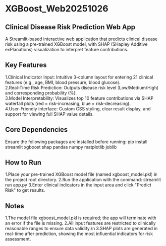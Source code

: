 # XGBoost_Web20251026

## Clinical Disease Risk Prediction Web App
A Streamlit-based interactive web application that predicts clinical disease risk using a pre-trained XGBoost model, with SHAP (SHapley Additive exPlanations) visualization to interpret feature contributions.

## Key Features
1.Clinical Indicator Input: Intuitive 3-column layout for entering 21 clinical features (e.g., age, BMI, blood pressure, blood glucose).<br>
2.Real-Time Risk Prediction: Outputs disease risk level (Low/Medium/High) and corresponding probability (%).<br>
3.Model Interpretability: Visualizes top 10 feature contributions via SHAP waterfall plots (red = risk-increasing, blue = risk-decreasing).<br>
4.User-Friendly Interface: Custom CSS styling, clear result display, and support for viewing full SHAP value details.

## Core Dependencies
Ensure the following packages are installed before running:  pip install streamlit xgboost shap pandas numpy matplotlib joblib

## How to Run
1.Place your pre-trained XGBoost model file (named xgboost_model.pkl) in the project root directory.
2.Run the application with the command: streamlit run app.py
3.Enter clinical indicators in the input area and click "Predict Risk" to get results.

## Notes
1.The model file xgboost_model.pkl is required; the app will terminate with an error if the file is missing.
2.All input features are restricted to clinically reasonable ranges to ensure data validity./n
3.SHAP plots are generated in real-time after prediction, showing the most influential indicators for risk assessment.
